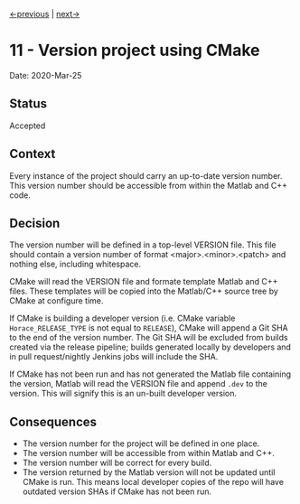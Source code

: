 [<-previous](0010-package-dependencies-in-repo.md) | [next->](./0012-use-network-storage-for-large-datafiles.md)

# 11 - Version project using CMake

Date: 2020-Mar-25

## Status

Accepted

## Context

Every instance of the project should carry an up-to-date version number. This
version number should be accessible from within the Matlab and C++ code.

## Decision

The version number will be defined in a top-level VERSION file. This file
should contain a version number of format \<major\>.\<minor\>.\<patch\> and
nothing else, including whitespace.

CMake will read the VERSION file and formate template Matlab and C++ files.
These templates will be copied into the Matlab/C++ source tree by CMake at
configure time.

If CMake is building a developer version (i.e. CMake variable
`Horace_RELEASE_TYPE` is not equal to `RELEASE`), CMake will append a Git SHA
to the end of the version number. The Git SHA will be excluded from builds
created via the release pipeline; builds generated locally by developers and in
pull request/nightly Jenkins jobs will include the SHA.

If CMake has not been run and has not generated the Matlab file containing the
version, Matlab will read the VERSION file and append `.dev` to the version.
This will signify this is an un-built developer version.

## Consequences

- The version number for the project will be defined in one place.
- The version number will be accessible from within Matlab and C++.
- The version number will be correct for every build.
- The version returned by the Matlab version will not be updated until CMake is
  run. This means local developer copies of the repo will have outdated
  version SHAs if CMake has not been run.
